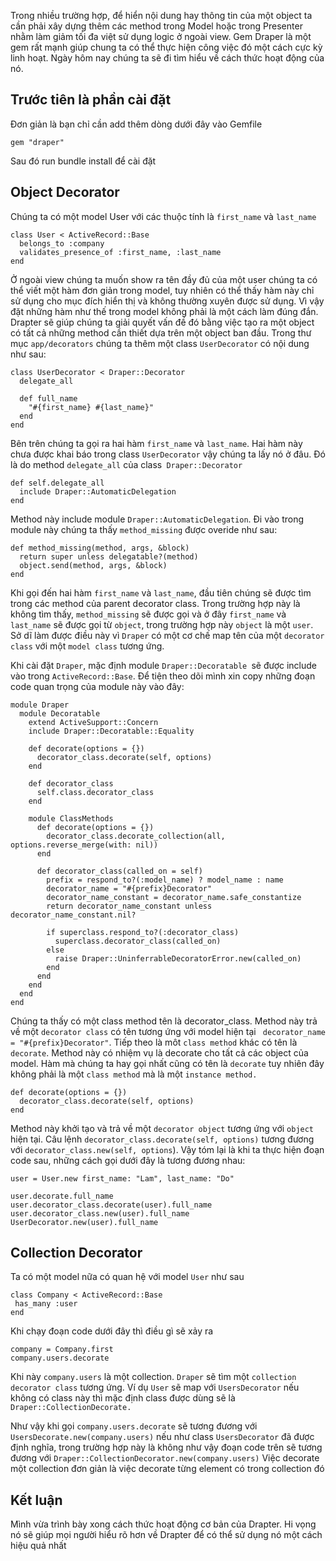 Trong nhiều trường hợp, để hiển nội dung hay thông tin của một object ta cần phải xây dựng thêm các method trong Model hoặc trong Presenter nhằm làm giảm tối đa việt sử dụng logic ở ngoài view. Gem Draper là một gem rất mạnh giúp chung ta có thể thực hiện công việc đó một cách cực kỳ linh hoạt. Ngày hôm nay chúng ta sẽ đi tìm hiểu về cách thức hoạt động của nó.
## Trước tiên là phần cài đặt
Đơn giản là bạn chỉ cần add thêm dòng dưới đây vào Gemfile
```
gem "draper"
```
Sau đó run bundle install để cài đặt
## Object Decorator
Chúng ta có một model User với các thuộc tính là `first_name` và `last_name`
```
class User < ActiveRecord::Base
  belongs_to :company
  validates_presence_of :first_name, :last_name
end
```
Ở ngoài view chúng ta muốn show ra tên đầy đủ của một user chúng ta có thể viết một hàm đơn giản trong model, tuy nhiên có thể thấy hàm này chỉ sử dụng cho mục đích hiển thị và không thường xuyên được sử dụng. Vì vậy đặt những hàm như thế trong model không phải là một cách làm đúng đắn. Drapter sẽ giúp chúng ta giải quyết vấn đề đó bằng việc tạo ra một object có tất cả những method cần thiết dựa trên một object ban đầu. Trong thư mục `app/decorators` chúng ta thêm một class `UserDecorator` có nội dung như sau:
```
class UserDecorator < Draper::Decorator
  delegate_all
    
  def full_name
    "#{first_name} #{last_name}"
  end
end
```
Bên trên chúng ta gọi ra hai hàm `first_name` và `last_name`. Hai hàm này chưa được khai báo trong class `UserDecorator` vậy chúng ta lấy nó ở đâu. Đó là do method `delegate_all` của class` Draper::Decorator`
```
def self.delegate_all
  include Draper::AutomaticDelegation
end
```
Method này include module `Draper::AutomaticDelegation`. Đi vào trong module này chúng ta thấy `method_missing` được overide như sau:
```
def method_missing(method, args, &block)
  return super unless delegatable?(method)
  object.send(method, args, &block)
end
```
Khi gọi đến hai hàm `first_name` và `last_name`, đầu tiên chúng sẽ được tìm trong các method của parent decorator class. Trong trường hợp này là không tìm thấy, `method_missing` sẽ được gọi và ở đây `first_name` và `last_name` sẽ được gọi từ `object`, trong trường hợp này `object` là một `user`. Sở dĩ làm được điều này vì `Draper` có một cơ chế map tên của một `decorator class` với một `model class` tương ứng.

Khi cài đặt `Draper`, mặc định module `Draper::Decoratable `sẽ được include vào trong `ActiveRecord::Base`. Để tiện theo dõi mình xin copy những đoạn code quan trọng của module này vào đây:

```
module Draper
  module Decoratable
    extend ActiveSupport::Concern
    include Draper::Decoratable::Equality

    def decorate(options = {})
      decorator_class.decorate(self, options)
    end

    def decorator_class
      self.class.decorator_class
    end

    module ClassMethods
      def decorate(options = {})
        decorator_class.decorate_collection(all, options.reverse_merge(with: nil))
      end

      def decorator_class(called_on = self)
        prefix = respond_to?(:model_name) ? model_name : name
        decorator_name = "#{prefix}Decorator"
        decorator_name_constant = decorator_name.safe_constantize
        return decorator_name_constant unless decorator_name_constant.nil?

        if superclass.respond_to?(:decorator_class)
          superclass.decorator_class(called_on)
        else
          raise Draper::UninferrableDecoratorError.new(called_on)
        end
      end
    end
  end
end
```
Chúng ta thấy có một class method tên là decorator_class. Method này trả về một `decorator class` có tên tương ứng với model hiện tại ` decorator_name = "#{prefix}Decorator"`. Tiếp theo là môt `class method` khác có tên là `decorate`. Method này có nhiệm vụ là decorate cho tất cả các object của model. Hàm mà chúng ta hay gọi nhất cũng có tên là `decorate` tuy nhiên đây không phải là một `class method` mà là một `instance method.`
```
def decorate(options = {})
  decorator_class.decorate(self, options)
end
```
Method này khởi tạo và trả về một `decorator object` tương ứng với `object` hiện tại.  Câu lệnh `decorator_class.decorate(self, options)` tương đương với `decorator_class.new(self, options`).
Vậy tóm lại là khi ta thực hiện đoạn code sau, những cách gọi dưới đây là tương đương nhau:
```
user = User.new first_name: "Lam", last_name: "Do"

user.decorate.full_name
user.decorator_class.decorate(user).full_name
user.decorator_class.new(user).full_name
UserDecorator.new(user).full_name
```
## Collection Decorator
Ta có một model nữa có quan hệ với model `User` như sau
```
class Company < ActiveRecord::Base
 has_many :user
end
```
Khi chạy đoạn code dưới đây thì điều gì sẽ xảy ra
```
company = Company.first
company.users.decorate
```
Khi này `company.users` là một collection. `Draper` sẽ tìm một `collection decorator class` tương ứng. Ví dụ `User` sẽ map với `UsersDecorator` nếu không có class này thì mặc định class được dùng sẽ là `Draper::CollectionDecorate.`

Như vậy khi gọi `company.users.decorate` sẽ tương đương với `UsersDecorate.new(company.users)` nếu như class `UsersDecorator` đã được định nghĩa, trong trường hợp này là không như vậy đoạn code trên sẽ tương đương với `Draper::CollectionDecorator.new(company.users)`
Việc decorate một collection đơn giản là việc decorate từng element có trong collection đó
## Kết luận
Mình vừa trình bày xong cách thức hoạt động cơ bản của Drapter. Hi vọng nó sẽ giúp mọi người hiểu rõ hơn về Drapter để có thể sử dụng nó một cách hiệu quả nhất